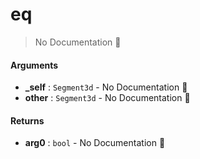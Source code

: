 # eq

> No Documentation 🚧

#### Arguments

- **\_self** : `Segment3d` \- No Documentation 🚧
- **other** : `Segment3d` \- No Documentation 🚧

#### Returns

- **arg0** : `bool` \- No Documentation 🚧